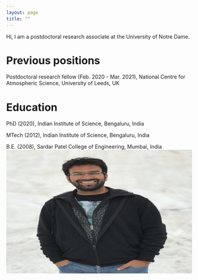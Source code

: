 ```yaml
---
layout: page
title: ""
---
```


Hi, I am a postdoctoral research associate at the University of Notre Dame.

<h1>Previous positions</h1>

<p>Postdoctoral research fellow (Feb. 2020 - Mar. 2021), National Centre for Atmospheric Science, University of Leeds, UK <br>


<h1>Education</h1>


<p>PhD (2020), Indian Institute of Science, Bengaluru, India <br>
<p>MTech (2012), Indian Institute of Science, Bengaluru, India <br>
<p>B.E. (2008), Sardar Patel College of Engineering, Mumbai, India <br>
  
  <img src="MyPhoto.JPG" alt="Trulli" width="500" height="333">
